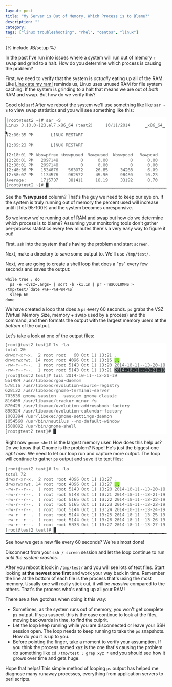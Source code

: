```yaml
---
layout: post
title: "My Server is Out of Memory, Which Process is to Blame?"
description: ""
category: 
tags: ["linux troubleshooting", "rhel", "centos", "linux"]
---
```

{% include JB/setup %}

In the past I've run into issues where a system will run out of memory + swap and grind to a halt.  How do you determine which process is causing the problem?

First, we need to verify that the system is *actually* eating up all of the RAM.  Like [Linux ate my ram!](http://www.linuxatemyram.com/) reminds us, Linux uses unused RAM for file system caching.  If the system is grinding to a halt that means we are out of *both* RAM and swap.  But how do we verify this?

Good old ``sar``!  After we reboot the system we'll use something like like ``sar -S`` to view swap statistics and you will see something like this:

![Image not found!](/assets/2014-10-11-sar-S.png "sar -S")

See the **%swpused** column?  That's the guy we need to keep our eye on.  If the system is truly running out of memory the percent used will increase until it hits 95-100% and the system becomes unresponsive.

So we know we're running out of RAM and swap but how do we determine which process is to blame?  Assuming your monitoring tools don't gather per-process statistics every few minutes there's a very easy way to figure it out!

First, ``ssh`` into the system that's having the problem and start ``screen``.

Next, make a directory to save some output to.  We'll use ``/tmp/test/``.

Next, we are going to create a shell loop that does a "ps" every few seconds and saves the output:

	while true ; do
	  ps -e -ovsz=,args= | sort -b -k1,1n | pr -TW$COLUMNS > /tmp/test/`date +%F--%H-%M-%S`
	  sleep 60
	done

We have created a loop that does a ``ps`` every 60 seconds.  ``ps`` grabs the VSZ (Virtual Memory Size, memory + swap used by a process) and the command, and then formats the output with the largest memory users at the *bottom* of the output.

Let's take a look at one of the output files:

![Image not found!](/assets/2014-10-11-ps-output.png "ps output")

Right now ``gnome-shell`` is the largest memory user.  How does this help us?  Do we know that Gnome is the problem?  Nope!  He's just the biggest one *right now*.  We need to let our loop run and capture more output.  The loop will continue to gather ``ps`` output and save it to text files:

![Image not found!](/assets/2014-10-11-ps-output-files.png "ps output files")

See how we get a new file every 60 seconds?  We're almost done!

Disconnect from your ``ssh / screen`` session and let the loop continue to run *until the system crashes*.

After you reboot it look in ``/tmp/test/`` and you will see lots of text files.  Start looking **at the newest one first** and work your way back in time.  Remember the line at the bottom of each file is the process that's using the most memory.  Usually one will really stick out, it will be *massive* compared to the others.  That's the process who's eating up all your RAM!

There are a few gotchas when doing it this way:

* Sometimes, as the system runs out of memory, you won't get complete ``ps`` output.  If you suspect this is the case continue to look at the files, moving backwards in time, to find the culprit.
* Let the loop keep running while you are disconnected or leave your SSH session open.  The loop needs to keep running to take the ``ps`` snapshots.  How do you it is up to you.
* Before pointing the finger, take a moment to verify your assumption.  If you think the process named xyz is the one that's causing the problem do something like ``cd /tmp/test ; grep xyz *`` and you should see how it grows over time and gets huge.

Hope that helps!  This simple method of looping ``ps`` output has helped me diagnose many runaway processes, everything from application servers to perl scripts.